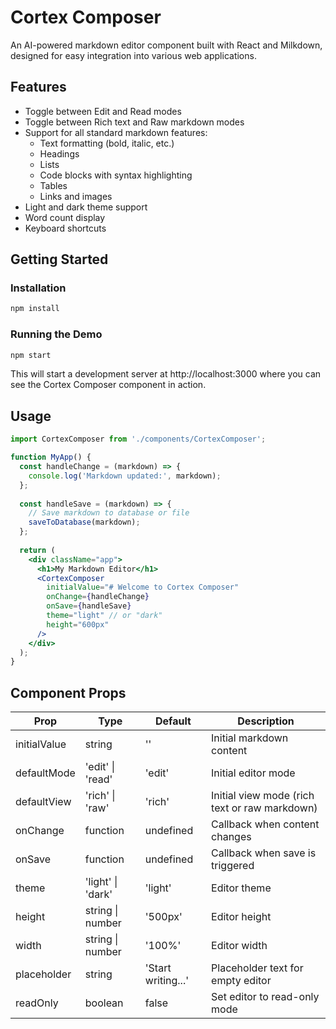 # Cortex Composer

An AI-powered markdown editor component built with React and Milkdown, designed for easy integration into various web applications.

## Features

- Toggle between Edit and Read modes
- Toggle between Rich text and Raw markdown modes
- Support for all standard markdown features:
  - Text formatting (bold, italic, etc.)
  - Headings
  - Lists
  - Code blocks with syntax highlighting
  - Tables
  - Links and images
- Light and dark theme support
- Word count display
- Keyboard shortcuts

## Getting Started

### Installation

```bash
npm install
```

### Running the Demo

```bash
npm start
```

This will start a development server at http://localhost:3000 where you can see the Cortex Composer component in action.

## Usage

```jsx
import CortexComposer from './components/CortexComposer';

function MyApp() {
  const handleChange = (markdown) => {
    console.log('Markdown updated:', markdown);
  };
  
  const handleSave = (markdown) => {
    // Save markdown to database or file
    saveToDatabase(markdown);
  };
  
  return (
    <div className="app">
      <h1>My Markdown Editor</h1>
      <CortexComposer
        initialValue="# Welcome to Cortex Composer"
        onChange={handleChange}
        onSave={handleSave}
        theme="light" // or "dark"
        height="600px"
      />
    </div>
  );
}
```

## Component Props

| Prop | Type | Default | Description |
|------|------|---------|-------------|
| initialValue | string | '' | Initial markdown content |
| defaultMode | 'edit' \| 'read' | 'edit' | Initial editor mode |
| defaultView | 'rich' \| 'raw' | 'rich' | Initial view mode (rich text or raw markdown) |
| onChange | function | undefined | Callback when content changes |
| onSave | function | undefined | Callback when save is triggered |
| theme | 'light' \| 'dark' | 'light' | Editor theme |
| height | string \| number | '500px' | Editor height |
| width | string \| number | '100%' | Editor width |
| placeholder | string | 'Start writing...' | Placeholder text for empty editor |
| readOnly | boolean | false | Set editor to read-only mode |
